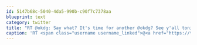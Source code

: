 ```yaml
---
id: 5147b68c-5040-4da5-990b-c90f7c7378aa
blueprint: text
category: twitter
title: "RT @okdg: Say what? It's time for another @okdg? See y'all tonight! okdg.org/events/byTitle…"
caption: 'RT <span class="username username_linked">@<a href="https://twitter.com/okdg" title="OKDG">okdg</a></span>: Say what? It''s time for another <span class="username username_linked">@<a href="https://twitter.com/okdg" title="OKDG">okdg</a></span>? See y''all tonight! <a href="http://okdg.org/events/byTitle/mar_2013" title="http://okdg.org/events/byTitle/mar_2013" class="link link_untco">okdg.org/events/byTitle…</a>'
---
```

